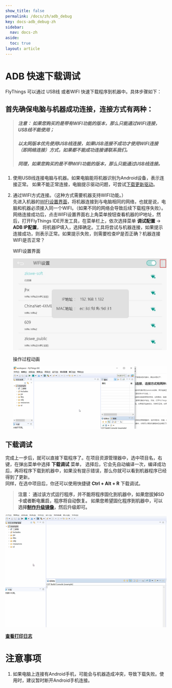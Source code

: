 ```yaml
---
show_title: false
permalink: /docs/zh/adb_debug
key: docs-adb_debug-zh
sidebar:
  nav: docs-zh
aside:
  toc: true
layout: article
---
```


# ADB 快速下载调试
FlyThings 可以通过 USB线 或者WIFI 快速下载程序到机器中。具体步骤如下：   
## 首先确保电脑与机器成功连接，连接方式有两种：
> ##### 注意： 如果您购买的是带有WIFI功能的版本，那么只能通过WIFI连接，USB线不能使用；
> ##### 以太网版本优先使用USB线连接，如果USB连接不成功才使用WIFI连接（即网络连接）方式，如果都不能成功连接请联系我们。
> ##### 同理，如果您购买的是不带WIFI功能的版本，那么只能通过USB线连接。

 1. 使用USB线连接电脑与机器。如果电脑能将机器识别为Android设备，表示连接正常。    如果不能正常连接，电脑提示驱动问题，可尝试[下载更新驱动](install_adb_driver)。
 2. 通过WIFI方式连接。（这种方式需要机器支持WIFI功能。）  
   先进入机器的[WIFI设置界面](wifi)，将机器连接到与电脑相同的网络，也就是说，电脑和机器必须接入同一个WIFI。（如果不同的网络会导致后续下载程序失败）。网络连接成功后，点击WIFI设置界面右上角菜单按钮查看机器的IP地址，然后，打开FlyThings IDE开发工具，在菜单栏上，依次选择菜单 **调试配置** -> **ADB IP配置**， 将机器IP填入，选择确定。工具将尝试与机器连接，如果提示连接成功，则表示正常。如果提示失败，则需要检查IP是否正确？机器连接WIFI是否正常？     

     WIFI设置界面  

    ![](assets/ide/wifi_ip.jpg)  

    操作过程动画  

    ![](assets/ide/config_ip.gif)  





## 下载调试  
完成上一步后，就可以直接下载程序了。在项目资源管理器中，选中项目名，右键，在弹出菜单中选择 **下载调试** 菜单， 选择后，它会先自动编译一次，编译成功后，再将程序下载到机器中，如果没有提示错误，那么你就可以看到机器程序已经得到了更新。  
同样，在选中项目后，你还可以使用快捷键 **Ctrl + Alt + R** 下载调试。
> **注意： 通过该方式运行程序，并不能将程序固化到机器中，如果您拔掉SD卡或者断电重启，程序将自动恢复。 如果您希望固化程序到机器中，可以选择[制作升级镜像](make_image)，然后升级即可。**


![](assets/ide/launch_adb.gif)

[**查看打印日志**](logcat)



# 注意事项  
1. 如果电脑上连接有Android手机，可能会与机器造成冲突，导致下载失败。使用时，建议暂时断开Android手机连接。
